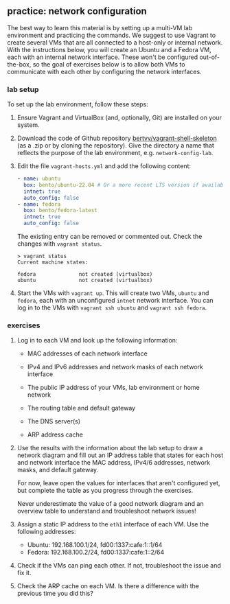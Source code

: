 ## practice: network configuration

The best way to learn this material is by setting up a multi-VM lab environment and practicing the commands. We suggest to use Vagrant to create several VMs that are all connected to a host-only or internal network. With the instructions below, you will create an Ubuntu and a Fedora VM, each with an internal network interface. These won't be configured out-of-the-box, so the goal of exercises below is to allow both VMs to communicate with each other by configuring the network interfaces.

### lab setup

To set up the lab environment, follow these steps:

1. Ensure Vagrant and VirtualBox (and, optionally, Git) are installed on your system.

2. Download the code of Github repository [bertvv/vagrant-shell-skeleton](https://github.com/bertvv/vagrant-shell-skeleton) (as a .zip or by cloning the repository). Give the directory a name that reflects the purpose of the lab environment, e.g. `network-config-lab`.

3. Edit the file `vagrant-hosts.yml` and add the following content:

    ```yaml
    - name: ubuntu
      box: bento/ubuntu-22.04 # Or a more recent LTS version if available
      intnet: true
      auto_config: false
    - name: fedora
      box: bento/fedora-latest
      intnet: true
      auto_config: false
    ```

    The existing entry can be removed or commented out. Check the changes with `vagrant status`.

    ```console
    > vagrant status
    Current machine states:

    fedora              not created (virtualbox)
    ubuntu              not created (virtualbox)
    ```

4. Start the VMs with `vagrant up`. This will create two VMs, `ubuntu` and `fedora`, each with an unconfigured `intnet` network interface. You can log in to the VMs with `vagrant ssh ubuntu` and `vagrant ssh fedora`.

### exercises

1. Log in to each VM and look up the following information:

    - MAC addresses of each network interface

    - IPv4 and IPv6 addresses and network masks of each network interface

    - The public IP address of your VMs, lab environment or home network

    - The routing table and default gateway

    - The DNS server(s)

    - ARP address cache

2. Use the results with the information about the lab setup to draw a network diagram and fill out an IP address table that states for each host and network interface the MAC address, IPv4/6 addresses, network masks, and default gateway.

    For now, leave open the values for interfaces that aren't configured yet, but complete the table as you progress through the exercises.

    Never underestimate the value of a good network diagram and an overview table to understand and troubleshoot network issues!

3. Assign a static IP address to the `eth1` interface of each VM. Use the following addresses:

    - Ubuntu: 192.168.100.1/24, fd00:1337:cafe:1::1/64
    - Fedora: 192.168.100.2/24, fd00:1337:cafe:1::2/64

4. Check if the VMs can ping each other. If not, troubleshoot the issue and fix it.

5. Check the ARP cache on each VM. Is there a difference with the previous time you did this?

